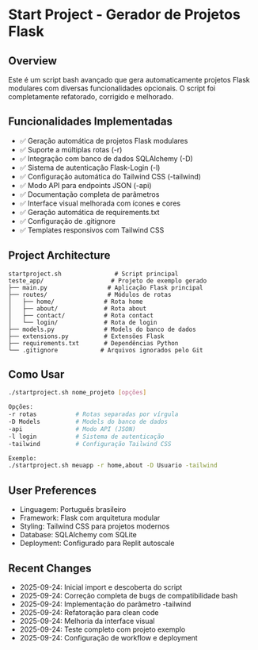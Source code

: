 # Start Project - Gerador de Projetos Flask

## Overview
Este é um script bash avançado que gera automaticamente projetos Flask modulares com diversas funcionalidades opcionais. O script foi completamente refatorado, corrigido e melhorado.

## Funcionalidades Implementadas
- ✅ Geração automática de projetos Flask modulares
- ✅ Suporte a múltiplas rotas (-r)
- ✅ Integração com banco de dados SQLAlchemy (-D)
- ✅ Sistema de autenticação Flask-Login (-l)
- ✅ Configuração automática do Tailwind CSS (-tailwind)
- ✅ Modo API para endpoints JSON (-api)
- ✅ Documentação completa de parâmetros
- ✅ Interface visual melhorada com ícones e cores
- ✅ Geração automática de requirements.txt
- ✅ Configuração de .gitignore
- ✅ Templates responsivos com Tailwind CSS

## Project Architecture
```
startproject.sh               # Script principal
teste_app/                   # Projeto de exemplo gerado
├── main.py                 # Aplicação Flask principal
├── routes/                 # Módulos de rotas
│   ├── home/              # Rota home
│   ├── about/             # Rota about  
│   ├── contact/           # Rota contact
│   └── login/             # Rota de login
├── models.py              # Models do banco de dados
├── extensions.py          # Extensões Flask
├── requirements.txt       # Dependências Python
└── .gitignore            # Arquivos ignorados pelo Git
```

## Como Usar
```bash
./startproject.sh nome_projeto [opções]

Opções:
-r rotas           # Rotas separadas por vírgula
-D Models          # Models do banco de dados
-api               # Modo API (JSON)
-l login           # Sistema de autenticação
-tailwind          # Configuração Tailwind CSS

Exemplo:
./startproject.sh meuapp -r home,about -D Usuario -tailwind
```

## User Preferences
- Linguagem: Português brasileiro
- Framework: Flask com arquitetura modular
- Styling: Tailwind CSS para projetos modernos
- Database: SQLAlchemy com SQLite
- Deployment: Configurado para Replit autoscale

## Recent Changes
- 2025-09-24: Inicial import e descoberta do script
- 2025-09-24: Correção completa de bugs de compatibilidade bash
- 2025-09-24: Implementação do parâmetro -tailwind
- 2025-09-24: Refatoração para clean code
- 2025-09-24: Melhoria da interface visual
- 2025-09-24: Teste completo com projeto exemplo
- 2025-09-24: Configuração de workflow e deployment

